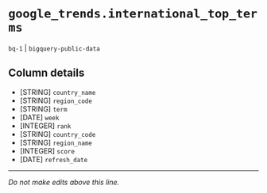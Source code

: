 # `google_trends.international_top_terms`
`bq-1` | `bigquery-public-data`

## Column details
* [STRING]    `country_name`
* [STRING]    `region_code`
* [STRING]    `term`
* [DATE]      `week`
* [INTEGER]   `rank`
* [STRING]    `country_code`
* [STRING]    `region_name`
* [INTEGER]   `score`
* [DATE]      `refresh_date`

-------------------------------------------------------------------------------
*Do not make edits above this line.*
